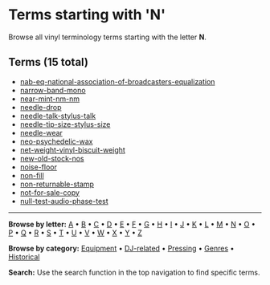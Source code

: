 # Terms starting with 'N'

Browse all vinyl terminology terms starting with the letter **N**.

## Terms (15 total)

- [nab-eq-national-association-of-broadcasters-equalization](terms/n/nab-eq-national-association-of-broadcasters-equalization/)
- [narrow-band-mono](terms/n/narrow-band-mono/)
- [near-mint-nm-nm](terms/n/near-mint-nm-nm/)
- [needle-drop](terms/n/needle-drop/)
- [needle-talk-stylus-talk](terms/n/needle-talk-stylus-talk/)
- [needle-tip-size-stylus-size](terms/n/needle-tip-size-stylus-size/)
- [needle-wear](terms/n/needle-wear/)
- [neo-psychedelic-wax](terms/n/neo-psychedelic-wax/)
- [net-weight-vinyl-biscuit-weight](terms/n/net-weight-vinyl-biscuit-weight/)
- [new-old-stock-nos](terms/n/new-old-stock-nos/)
- [noise-floor](terms/n/noise-floor/)
- [non-fill](terms/n/non-fill/)
- [non-returnable-stamp](terms/n/non-returnable-stamp/)
- [not-for-sale-copy](terms/n/not-for-sale-copy/)
- [null-test-audio-phase-test](terms/n/null-test-audio-phase-test/)


---

**Browse by letter:** [A](a.md) • [B](b.md) • [C](c.md) • [D](d.md) • [E](e.md) • [F](f.md) • [G](g.md) • [H](h.md) • [I](i.md) • [J](j.md) • [K](k.md) • [L](l.md) • [M](m.md) • [N](n.md) • [O](o.md) • [P](p.md) • [Q](q.md) • [R](r.md) • [S](s.md) • [T](t.md) • [U](u.md) • [V](v.md) • [W](w.md) • [X](x.md) • [Y](y.md) • [Z](z.md)

**Browse by category:** [Equipment](../tags/equipment.md) • [DJ-related](../tags/dj-related.md) • [Pressing](../tags/pressing.md) • [Genres](../tags/genres.md) • [Historical](../tags/historical.md)

**Search:** Use the search function in the top navigation to find specific terms.
